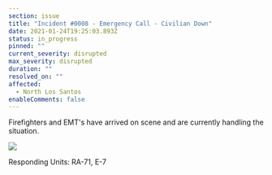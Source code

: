 ```yaml
---
section: issue
title: "Incident #0008 - Emergency Call - Civilian Down"
date: 2021-01-24T19:25:03.893Z
status: in_progress
pinned: ""
current_severity: disrupted
max_severity: disrupted
duration: ""
resolved_on: ""
affected:
  - North Los Santos
enableComments: false
---
```

Firefighters and EMT's have arrived on scene and are currently handling the situation.

![](https://i.imgur.com/kaRpoKD.jpg)

Responding Units: RA-71, E-7